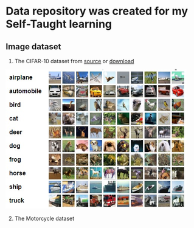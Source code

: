# Data repository was created for my Self-Taught learning

## Image dataset

1. The CIFAR-10 dataset from [source](https://www.cs.toronto.edu/~kriz/cifar.html) or [download](https://s3.amazonaws.com/fast-ai-imageclas/cifar10.tgz)
  
  ![Image](images/CIFAR-10.jpeg)

2. The Motorcycle dataset 
